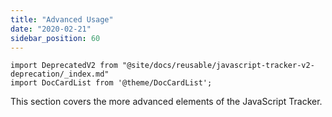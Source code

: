 ```yaml
---
title: "Advanced Usage"
date: "2020-02-21"
sidebar_position: 60
---
```


```mdx-code-block
import DeprecatedV2 from "@site/docs/reusable/javascript-tracker-v2-deprecation/_index.md"
import DocCardList from '@theme/DocCardList';
```

<DeprecatedV2/>

This section covers the more advanced elements of the JavaScript Tracker.

<DocCardList/>
